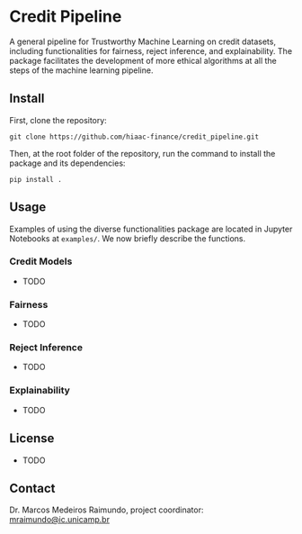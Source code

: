 # Credit Pipeline


A general pipeline for Trustworthy Machine Learning on credit datasets, including functionalities for fairness, reject inference, and explainability.
The package facilitates the development of more ethical algorithms at all the steps of the machine learning pipeline.



## Install

First, clone the repository:

`git clone https://github.com/hiaac-finance/credit_pipeline.git`

Then, at the root folder of the repository, run the command to install the package and its dependencies:

`pip install .`


## Usage

Examples of using the diverse functionalities package are located in Jupyter Notebooks at `examples/`.  We now briefly describe the functions.

### Credit Models

* TODO
   
### Fairness

* TODO

### Reject Inference

* TODO
  
### Explainability

* TODO

## License

* TODO

## Contact

Dr. Marcos Medeiros Raimundo, project coordinator: mraimundo@ic.unicamp.br

